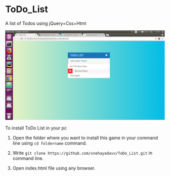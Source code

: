 # ToDo_List
A list of Todos using jQuery+Css+Html

![](images/Screenshot.png)

To install ToDo List in your pc 

1. Open the folder where you want to install this game in your command line using `cd foldername` command.

2. Write `git clone https://github.com/snehayadavv/ToDo_List.git` in command line.

3. Open index.html file using any browser.

